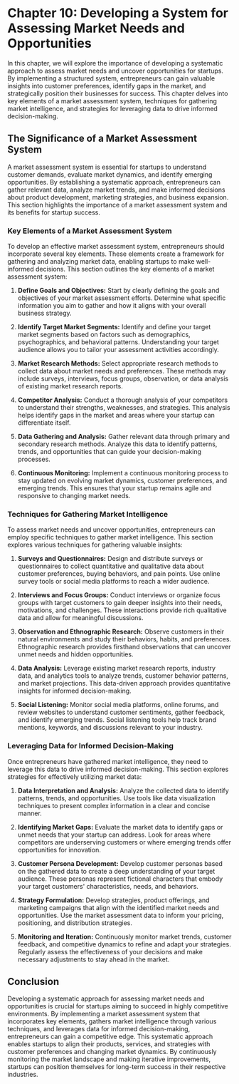 Chapter 10: Developing a System for Assessing Market Needs and Opportunities
============================================================================

In this chapter, we will explore the importance of developing a systematic approach to assess market needs and uncover opportunities for startups. By implementing a structured system, entrepreneurs can gain valuable insights into customer preferences, identify gaps in the market, and strategically position their businesses for success. This chapter delves into key elements of a market assessment system, techniques for gathering market intelligence, and strategies for leveraging data to drive informed decision-making.

The Significance of a Market Assessment System
----------------------------------------------

A market assessment system is essential for startups to understand customer demands, evaluate market dynamics, and identify emerging opportunities. By establishing a systematic approach, entrepreneurs can gather relevant data, analyze market trends, and make informed decisions about product development, marketing strategies, and business expansion. This section highlights the importance of a market assessment system and its benefits for startup success.

### Key Elements of a Market Assessment System

To develop an effective market assessment system, entrepreneurs should incorporate several key elements. These elements create a framework for gathering and analyzing market data, enabling startups to make well-informed decisions. This section outlines the key elements of a market assessment system:

1. **Define Goals and Objectives:** Start by clearly defining the goals and objectives of your market assessment efforts. Determine what specific information you aim to gather and how it aligns with your overall business strategy.

2. **Identify Target Market Segments:** Identify and define your target market segments based on factors such as demographics, psychographics, and behavioral patterns. Understanding your target audience allows you to tailor your assessment activities accordingly.

3. **Market Research Methods:** Select appropriate research methods to collect data about market needs and preferences. These methods may include surveys, interviews, focus groups, observation, or data analysis of existing market research reports.

4. **Competitor Analysis:** Conduct a thorough analysis of your competitors to understand their strengths, weaknesses, and strategies. This analysis helps identify gaps in the market and areas where your startup can differentiate itself.

5. **Data Gathering and Analysis:** Gather relevant data through primary and secondary research methods. Analyze this data to identify patterns, trends, and opportunities that can guide your decision-making processes.

6. **Continuous Monitoring:** Implement a continuous monitoring process to stay updated on evolving market dynamics, customer preferences, and emerging trends. This ensures that your startup remains agile and responsive to changing market needs.

### Techniques for Gathering Market Intelligence

To assess market needs and uncover opportunities, entrepreneurs can employ specific techniques to gather market intelligence. This section explores various techniques for gathering valuable insights:

1. **Surveys and Questionnaires:** Design and distribute surveys or questionnaires to collect quantitative and qualitative data about customer preferences, buying behaviors, and pain points. Use online survey tools or social media platforms to reach a wider audience.

2. **Interviews and Focus Groups:** Conduct interviews or organize focus groups with target customers to gain deeper insights into their needs, motivations, and challenges. These interactions provide rich qualitative data and allow for meaningful discussions.

3. **Observation and Ethnographic Research:** Observe customers in their natural environments and study their behaviors, habits, and preferences. Ethnographic research provides firsthand observations that can uncover unmet needs and hidden opportunities.

4. **Data Analysis:** Leverage existing market research reports, industry data, and analytics tools to analyze trends, customer behavior patterns, and market projections. This data-driven approach provides quantitative insights for informed decision-making.

5. **Social Listening:** Monitor social media platforms, online forums, and review websites to understand customer sentiments, gather feedback, and identify emerging trends. Social listening tools help track brand mentions, keywords, and discussions relevant to your industry.

### Leveraging Data for Informed Decision-Making

Once entrepreneurs have gathered market intelligence, they need to leverage this data to drive informed decision-making. This section explores strategies for effectively utilizing market data:

1. **Data Interpretation and Analysis:** Analyze the collected data to identify patterns, trends, and opportunities. Use tools like data visualization techniques to present complex information in a clear and concise manner.

2. **Identifying Market Gaps:** Evaluate the market data to identify gaps or unmet needs that your startup can address. Look for areas where competitors are underserving customers or where emerging trends offer opportunities for innovation.

3. **Customer Persona Development:** Develop customer personas based on the gathered data to create a deep understanding of your target audience. These personas represent fictional characters that embody your target customers' characteristics, needs, and behaviors.

4. **Strategy Formulation:** Develop strategies, product offerings, and marketing campaigns that align with the identified market needs and opportunities. Use the market assessment data to inform your pricing, positioning, and distribution strategies.

5. **Monitoring and Iteration:** Continuously monitor market trends, customer feedback, and competitive dynamics to refine and adapt your strategies. Regularly assess the effectiveness of your decisions and make necessary adjustments to stay ahead in the market.

Conclusion
----------

Developing a systematic approach for assessing market needs and opportunities is crucial for startups aiming to succeed in highly competitive environments. By implementing a market assessment system that incorporates key elements, gathers market intelligence through various techniques, and leverages data for informed decision-making, entrepreneurs can gain a competitive edge. This systematic approach enables startups to align their products, services, and strategies with customer preferences and changing market dynamics. By continuously monitoring the market landscape and making iterative improvements, startups can position themselves for long-term success in their respective industries.
